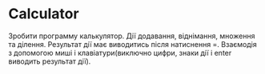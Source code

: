 ﻿# Calculator
Зробити программу калькулятор.
Дії додавання, віднімання, множення та ділення.
Результат дії має виводитись після натиснення =.
Взаємодія з допомогою миші і клавіатури(виключно цифри, 
знаки дії і enter виводить результат дії).
